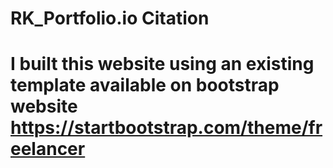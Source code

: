 # RK_Portfolio.io Citation
# I built this website using an existing template available on bootstrap website https://startbootstrap.com/theme/freelancer

